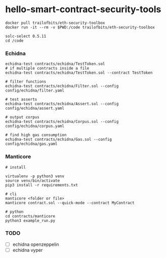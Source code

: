 # hello-smart-contract-security-tools

```shell
docker pull trailofbits/eth-security-toolbox
docker run -it --rm -v $PWD:/code trailofbits/eth-security-toolbox

solc-select 0.5.11
cd /code
```

### Echidna

```shell
echidna-test contracts/echidna/TestToken.sol
# if multiple contracts inside a file
echidna-test contracts/echidna/TestToken.sol --contract TestToken

# filter functions
echidna-test contracts/echidna/Filter.sol --config config/echidna/filter.yaml

# test asserts
echidna-test contracts/echidna/Assert.sol --config config/echidna/assert.yaml

# output corpus
echidna-test contracts/echidna/Corpus.sol --config config/echidna/corpus.yaml

# find high gas consumption
echidna-test contracts/echidna/Gas.sol --config config/echidna/gas.yaml
```

### Manticore

```shell
# install

virtualenv -p python3 venv
source venv/bin/activate
pip3 install -r requirements.txt
```

```shell
# cli
manticore <folder or file>
manticore contract.sol --quick-mode --contract MyContract

# python
cd contracts/manticore
python3 example_run.py
```

### TODO

- [ ] echidna openzeppelin
- [ ] echidna vyper
